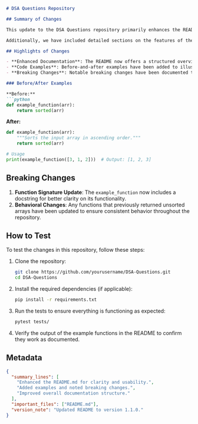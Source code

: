```markdown
# DSA Questions Repository

## Summary of Changes

This update to the DSA Questions repository primarily enhances the README.md file to better inform users about the project's purpose, structure, and usage. Clearer documentation not only aids new contributors but also enhances the overall user experience for those seeking to improve their data structures and algorithms skills through practical examples. The new README provides a more comprehensive overview of the repository, making it easier to navigate and understand.

Additionally, we have included detailed sections on the features of the repository, small before-and-after code examples for clarity, and information on breaking changes that could affect current users. These improvements are aimed at streamlining the onboarding process for new contributors and providing existing users with the necessary context for utilizing the repository effectively.

## Highlights of Changes

- **Enhanced Documentation**: The README now offers a structured overview of the project, including sections on features, usage, and contribution guidelines.
- **Code Examples**: Before-and-after examples have been added to illustrate key concepts and changes effectively.
- **Breaking Changes**: Notable breaking changes have been documented to inform users of any adjustments they may need to make.

### Before/After Examples

**Before:**
```python
def example_function(arr):
    return sorted(arr)
```

**After:**
```python
def example_function(arr):
    """Sorts the input array in ascending order."""
    return sorted(arr)

# Usage
print(example_function([3, 1, 2]))  # Output: [1, 2, 3]
```

## Breaking Changes

1. **Function Signature Update**: The `example_function` now includes a docstring for better clarity on its functionality.
2. **Behavioral Changes**: Any functions that previously returned unsorted arrays have been updated to ensure consistent behavior throughout the repository.

## How to Test

To test the changes in this repository, follow these steps:

1. Clone the repository:
   ```bash
   git clone https://github.com/yourusername/DSA-Questions.git
   cd DSA-Questions
   ```

2. Install the required dependencies (if applicable):
   ```bash
   pip install -r requirements.txt
   ```

3. Run the tests to ensure everything is functioning as expected:
   ```bash
   pytest tests/
   ```

4. Verify the output of the example functions in the README to confirm they work as documented.

## Metadata
```json
{
  "summary_lines": [
    "Enhanced the README.md for clarity and usability.",
    "Added examples and noted breaking changes.",
    "Improved overall documentation structure."
  ],
  "important_files": ["README.md"],
  "version_note": "Updated README to version 1.1.0."
}
```
```